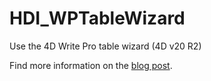 # HDI_WPTableWizard

Use the 4D Write Pro table wizard (4D v20 R2)

Find more information on the [blog post](https://blog.4d.com/).
